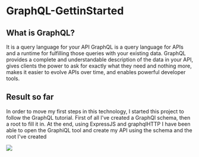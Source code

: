 # GraphQL-GettinStarted

## What is GraphQL?

It is a query language for your API
GraphQL is a query language for APIs and a runtime for fulfilling those queries with your existing data. GraphQL provides a complete and understandable description of the data in your API, gives clients the power to ask for exactly what they need and nothing more, makes it easier to evolve APIs over time, and enables powerful developer tools.

## Result so far
In order to move my first steps in this technology, I started this project to follow the GraphQL tutorial.
First of all I've created a GraphQl schema, then a root to fill it in.
At the end, using ExpressJS and graphqlHTTP I have been able to open the GraphiQL tool and create my API using the schema and the root I've created

![](https://image.ibb.co/bVvGCx/Screen_Shot_2018_03_22_at_12_20_55.png)
